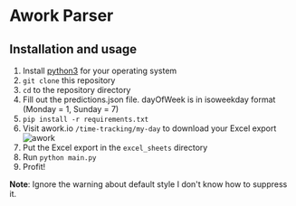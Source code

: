 # Awork Parser

## Installation and usage
1. Install [python3](https://www.python.org/) for your operating system
2. `git clone` this repository
3. `cd` to the repository directory
4. Fill out the predictions.json file. dayOfWeek is in isoweekday format (Monday = 1, Sunday = 7)
5. `pip install -r requirements.txt`
6. Visit awork.io `/time-tracking/my-day` to download your Excel export
    ![awork](https://i.imgur.com/ekQzlcJ.png)
7. Put the Excel export in the `excel_sheets` directory
8. Run `python main.py`
9. Profit!

**Note**: Ignore the warning about default style I don't know how to suppress it.
